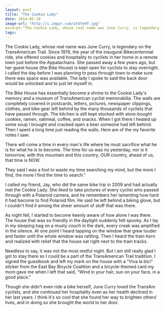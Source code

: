 ```yaml
---
layout: post
title: "The Cookie Lady"
date: 2014-05-10
image-url: "http://i.imgur.com/atUfe9f.jpg"
excerpt:"The Cookie Lady, whose real name was June Curry, is legendary on the TransAmerican Trail. Since 1976, the year of the inaugural Bikecentennial ride, she offered cookies and hospitality to cyclists in her home in a remote town just before the Appalachians. She passed away a few years ago, but her guest house (the Bike House) is kept open for cyclists to stay overnight."
tags:
---
```


The Cookie Lady, whose real name was June Curry, is legendary on the TransAmerican Trail. Since 1976, the year of the inaugural Bikecentennial ride, she offered cookies and hospitality to cyclists in her home in a remote town just before the Appalachians. She passed away a few years ago, but her guest house (the Bike House) is kept open for cyclists to stay overnight. I called the day before I was planning to pass through town to make sure there was space was available. The lady I spoke to said the back door would be unlocked and to just let myself in. 

The Bike House has essentially become a shrine to the Cookie Lady's memory and a museum of TransAmerican cyclist memorabilia. The walls are completely covered in postcards, letters, pictures, newspaper clippings, clothes, and bike gear left behind by the many thousands of cyclists that have passed through. The kitchen is still kept stocked with store-bought cookies, ramen, oatmeal, coffee, and snacks. When I got there I heated up some soup I brought and cracked open a beer someone had left behind. Then I spent a long time just reading the walls. Here are of the my favorite notes I saw: 

There will come a time in every man's life where he must sacrifice what he is for what he is to become. The time for us was no yesterday, nor is it tomorrow, with this mountain and this country, OUR country, ahead of us, that time is NOW.

They said I was a fool to waste my time searching my mind, but the more I find, the more I find the time to search."

I called my friend, Jay, who did the same bike trip in 2009 and had actually met the Cookie Lady. She liked to take pictures of every cyclist who passed through with a Polaroid camera, and he remembers her lamenting how hard it had become to find Polaroid film. He said he left behind a biking glove, but I couldn't find it among the sheer amount of stuff that was there.

As night fell, I started to become keenly aware of how alone I was there. The house that was so friendly in the daylight suddenly felt spooky. As I lay in my sleeping bag on a musty couch in the dark, every creak was amplified in the silence. At one point I heard tapping on the window that grew louder and faster until the whole window was rattling. Then I heard the train horn and realized with relief that the house sat right next to the train tracks. 

Needless to say, it was not the most restful night. But I am still really glad I got to stay there so I could be a part of the TransAmerican Trail tradition. I signed the guestbook and left my mark on the house with a "Viva la bici" sticker from the East Bay Bicycle Coalition and a bicycle-themed card my mom gave me when I left that said, "Wind in your hair, sun on your face, in a good place."

Though she didn't even ride a bike herself, June Curry loved the TransAm cyclists, and she continued her hospitality even as her health declined in her last years. I think it's so cool that she found her way to brighten others' lives, and in doing so she brought the world to her door.